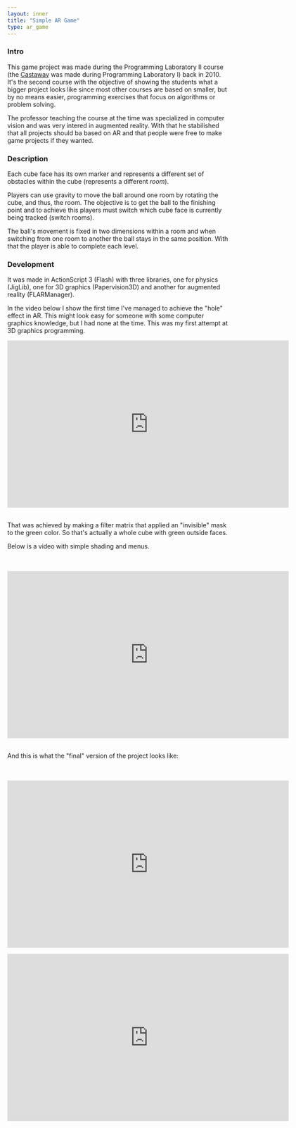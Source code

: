 ```yaml
---
layout: inner
title: "Simple AR Game"
type: ar_game
---
```


### Intro

This game project was made during the Programming Laboratory II course (the <a href="{{ site.baseurl }}castaway/">Castaway</a> was made during Programming Laboratory I) back in 2010. It's the second course with the objective of showing the students what a bigger project looks like since most other courses are based on smaller, but by no means easier, programming exercises that focus on algorithms or problem solving.

The professor teaching the course at the time was specialized in computer vision and was very intered in augmented reality. With that he stabilished that all projects should ba based on AR and that people were free to make game projects if they wanted.

### Description

Each cube face has its own marker and represents a different set of obstacles within the cube (represents a different _room_).

Players can use gravity to move the ball around one room by rotating the cube, and thus, the room. The objective is to get the ball to the finishing point and to achieve this players must switch which cube face is currently being tracked (switch rooms).

The ball's movement is fixed in two dimensions within a room and when switching from one room to another the ball stays in the same position. With that the player is able to complete each level.

### Development

It was made in ActionScript 3 (Flash) with three libraries, one for physics (JigLib), one for 3D graphics (Papervision3D) and another for augmented reality (FLARManager).

In the video below I show the first time I've managed to achieve the "hole" effect in AR. This might look easy for someone with some computer graphics knowledge, but I had none at the time. This was my first attempt at 3D graphics programming.

<iframe width="640" height="380" src="http://www.youtube.com/embed/_bcb7aV6zTg" frameborder="0" allowfullscreen></iframe><br><br>

That was achieved by making a filter matrix that applied an "invisible" mask to the green color. So that's actually a whole cube with green outside faces.

Below is a video with simple shading and menus.

<br><br><iframe width="640" height="380" src="http://www.youtube.com/embed/st9zMsYVs_E" frameborder="0" allowfullscreen></iframe><br><br>

And this is what the "final" version of the project looks like:

<br><br><iframe width="640" height="380" src="http://www.youtube.com/embed/T6PMxGAjBeE" frameborder="0" allowfullscreen></iframe>

<iframe width="640" height="380" src="http://www.youtube.com/embed/sMptS2Nfar0" frameborder="0" allowfullscreen></iframe>
